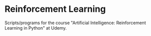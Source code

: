 # Reinforcement LearningScripts/programs for the course "Artificial Intelligence: Reinforcement Learning in Python" at Udemy.